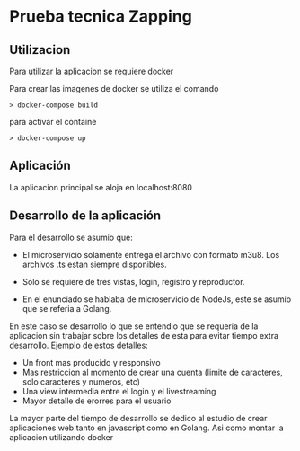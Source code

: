 # Prueba tecnica Zapping

## Utilizacion

Para utilizar la aplicacion se requiere docker 

Para crear las imagenes de docker se utiliza el comando
```
> docker-compose build
```
para activar el containe
```
> docker-compose up
```

## Aplicación

La aplicacion principal se aloja en localhost:8080

## Desarrollo de la aplicación

Para el desarrollo se asumio que:

- El microservicio solamente entrega el archivo con formato m3u8. Los archivos .ts estan siempre disponibles.

- Solo se requiere de tres vistas, login, registro y reproductor.

- En el enunciado se hablaba de microservicio de NodeJs, este se asumio que se referia a Golang.


En este caso se desarrollo lo que se entendio que se requeria de la aplicacion sin trabajar sobre los detalles de esta para evitar tiempo extra desarrollo. Ejemplo de estos detalles:

- Un front mas producido y responsivo
- Mas restriccion al momento de crear una cuenta (limite de caracteres, solo caracteres y numeros, etc)
- Una view intermedia entre el login y el livestreaming
- Mayor detalle de erorres para el usuario

La mayor parte del tiempo de desarrollo se dedico al estudio de crear aplicaciones web tanto en javascript como en Golang. Asi como montar la aplicacion utilizando docker

